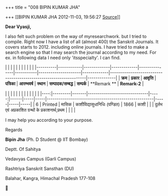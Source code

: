 +++
title = "008 BIPIN KUMAR JHA"

+++
[[BIPIN KUMAR JHA	2012-11-03, 19:56:27 [Source](https://groups.google.com/g/bvparishat/c/3v21pgB9Gkw)]]



**Dear Vyasji,**

I also felt such problem on the way of myresearchwork. but I tried to compile. Right now I have a list of all (almost 400) the Sanskrit Journals. It covers starts to 2012. including online journals. I have tried to make a search engine so that I may search the journal according to my need. For ex. in following data I need only 'itsspecialty'. I can find.

  

|          |            |             |             |               |           |                     |             |                                                                  |              | |----------|------------|-------------|-------------|---------------|-----------|---------------------|-------------|------------------------------------------------------------------|--------------| | **क्रम** | **प्रकार** | **आवृत्ति** | **पत्रिका** | **आरम्भवर्ष** | **स्थान** | **सम्पादक/सम्बद्ध** | **सम्पर्क** | **Remark                           ** | **Remark-2** |

|     |         |       |                              |      |      |     |     |                                                     |     |     |     | |----:|---------|-------|------------------------------|-----:|------|-----|-----|-----------------------------------------------------|-----|-----|-----| |   6 | Printed | मासिक | काशीविद्यासुधानिधिः (पण्डित) | 1866 | काशी |     |     | दुर्लभ एवं अप्रकाशित ग्रन्थों के प्रकाशनार्थ,प्रथम |     |     |     |

  
I may help you according to your purpose.

  

Regards

**Bipin Jha** (Ph. D Student @ IIT Bombay)

Deptt. Of Sahitya

Vedavyas Campus (Garli Campus)

Rashtriya Sanskrit Sansthan (DU)

Balahar, Kangra, Himachal Pradesh 177-108



